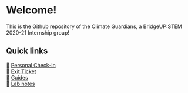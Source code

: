 # Welcome!
This is the Github repository of the Climate Guardians, a BridgeUP:STEM 2020-21 Internship group! 

## Quick links
:tropical_fish: [Personal Check-In](https://docs.google.com/forms/d/e/1FAIpQLSftTU8ed36etM04EgJ8wUude9EAnjMG67pnoLvgHTBvUaiL0A/viewform) </br>
:tropical_fish: [Exit Ticket](https://docs.google.com/forms/d/e/1FAIpQLSdmdGxt1lmsj90-9JJmsKQ0sPYq4xjeueu4v6bO4G_fCK7FOw/viewform) </br>
:tropical_fish: [Guides](./Guides) </br>
:tropical_fish: [Lab notes](https://docs.google.com/document/d/16Axh7SDHAUqYUvRyhgYlhptwmdHQG-UGMm_HNEjBDPI/edit?usp=sharing)
